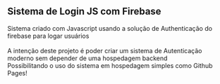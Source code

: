 ## Sistema de Login JS com Firebase

Sistema criado com Javascript usando a solução de Authenticação do firebase para logar usuários <br><br>
A intenção deste projeto é poder criar um sistema de Autenticação moderno sem depender de uma hospedagem backend <br>
Possibilitando o uso do sistema em hospedagem simples como Github Pages! 